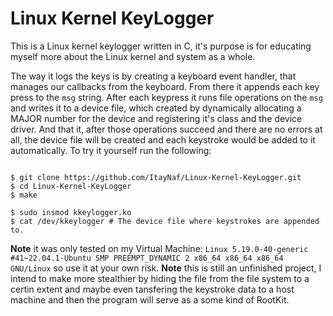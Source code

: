 # Linux Kernel KeyLogger

This is a Linux kernel keylogger written in C, it's purpose is for educating myself more about the Linux kernel and system as a whole.

The way it logs the keys is by creating a keyboard event handler, that manages our callbacks from the keyboard. From there it appends each key press to the `msg` string. 
After each keypress it runs file operations on the `msg` and writes it to a device file, which created by dynamically allocating a MAJOR number for the device and registering it's class and the device driver. And that it, after those operations succeed and there are no errors at all, the device file will be created and each keystroke would be added to it automatically. To try it yourself run the following:

```

$ git clone https://github.com/ItayNaf/Linux-Kernel-KeyLogger.git
$ cd Linux-Kernel-KeyLogger
$ make

$ sudo insmod kkeylogger.ko
$ cat /dev/kkeylogger # The device file where keystrokes are appended to.

```

**Note** it was only tested on my Virtual Machine: `Linux 5.19.0-40-generic #41~22.04.1-Ubuntu SMP PREEMPT_DYNAMIC 2 x86_64 x86_64 x86_64 GNU/Linux` so use it at your own risk.
**Note** this is still an unfinished project, I intend to make more stealthier by hiding the file from the file system to a certin extent and maybe even tansfering the keystroke data to a host machine and then the program will serve as a some kind of RootKit.
